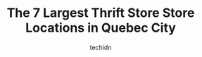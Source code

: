 ---
layout: ampstory
image: https://i0.wp.com/www.auto.or.id/wp-content/uploads/2023/06/village-des-valeurs-0-quebec-city-1686323312.jpeg?resize=640,853
author: techidn
featured: false
description: Quebec City, Quebec, Canada is a haven for Thrift Store enthusiasts, boasting an impressive array of 7 top-notch establishments. Whether youre a seasoned connoisseur or simply curious to ex
title: The 7 Largest Thrift Store Store Locations in Quebec City
cover:
   title: The 7 Largest Thrift Store Store Locations in Quebec City
   subtitle: AUTO.OR.ID
   background: https://www.auto.or.id/wp-content/uploads/2023/06/village-des-valeurs-0-quebec-city-1686323312.jpeg

pages: 
 - layout: thirds
   top: <h1>#1 Village des Valeurs</h1>
   bottom: "<p>Love this store...this was my 1st visit ❤️ tons of all seasons clothingNik Nak galoreBooks ..furniture 📚Busy spotLots of parkingFantastic prices..Very kind staff</p>"
   background: https://www.auto.or.id/wp-content/uploads/2023/06/village-des-valeurs-1-quebec-city-1686323314.jpeg
   backgroundblur: true
 - layout: thirds
   top: <h1>#2 Village des Valeurs</h1>
   bottom: "<p>2555 Bd Montmorency, Québec, QC G1J 5J3, Canada</p>"
   background: https://www.auto.or.id/wp-content/uploads/2023/06/village-des-valeurs-2-quebec-city-1686323314.jpeg
   cta:
      link: https://www.auto.or.id/the-7-largest-thrift-store-store-locations-in-quebec-city/
      text: The 7 Largest Thrift Store Store Locations in Quebec City
 - layout: thirds
   top: <h1>#3 Comptoir Emmaus</h1>
   bottom: "<p>915 Rue Saint-Vallier E, Québec, QC G1K 3P9, Canada</p>"
   background: https://images.unsplash.com/photo-1510883056135-32472f0e11b8?ixlib=rb-4.0.3&ixid=MnwxMjA3fDB8MHxwaG90by1wYWdlfHx8fGVufDB8fHx8&auto=format&fit=crop&w=640&h=853&q=80
   cta:
      link: https://www.auto.or.id/the-7-largest-thrift-store-store-locations-in-quebec-city/
      text: The 7 Largest Thrift Store Store Locations in Quebec City
 - layout: thirds
   top: <h1>#4 La Ressourcerie de Lac-St-Charles</h1>
   bottom: "<p>1530 Av. du Lac-Saint-Charles, Québec, QC G3G 2W3, Canada</p>"
   background: https://images.unsplash.com/photo-1608506876688-ab805ee6c2c6?ixlib=rb-4.0.3&ixid=MnwxMjA3fDB8MHxwaG90by1wYWdlfHx8fGVufDB8fHx8&auto=format&fit=crop&w=640&h=853&q=80
   cta:
      link: https://www.auto.or.id/the-7-largest-thrift-store-store-locations-in-quebec-city/
      text: The 7 Largest Thrift Store Store Locations in Quebec City
 - layout: thirds
   top: <h1>#5 Salvation Army</h1>
   bottom: "<p>815 Wilfrid-Hamel Blvd, Québec City, Quebec G1M 2R6, Canada</p>"
   background: https://images.unsplash.com/photo-1533416784636-2b0ccfea6b97?ixlib=rb-4.0.3&ixid=MnwxMjA3fDB8MHxwaG90by1wYWdlfHx8fGVufDB8fHx8&auto=format&fit=crop&w=640&h=853&q=80
   cta:
      link: https://www.auto.or.id/the-7-largest-thrift-store-store-locations-in-quebec-city/
      text: The 7 Largest Thrift Store Store Locations in Quebec City
 - layout: thirds
   top: <h1>#6 The Counter Louise and Frederic</h1>
   bottom: "<p>2901 Ch Ste-Foy, Québec, QC G1V 1W4, Canada</p>"
   background: https://images.unsplash.com/photo-1637160967945-6d1ee20d67c9?ixlib=rb-4.0.3&ixid=MnwxMjA3fDB8MHxwaG90by1wYWdlfHx8fGVufDB8fHx8&auto=format&fit=crop&w=640&h=853&q=80
   cta:
      link: https://www.auto.or.id/the-7-largest-thrift-store-store-locations-in-quebec-city/
      text: The 7 Largest Thrift Store Store Locations in Quebec City
 - layout: thirds
   top: <h1>#7 Friperie La Berlue</h1>
   bottom: "<p>15059 Boul. Henri-Bourassa, Québec, QC G1G 1L9, Canada</p>"
   background: https://images.unsplash.com/photo-1597220669155-4a3e59232dc9?ixlib=rb-4.0.3&ixid=MnwxMjA3fDB8MHxwaG90by1wYWdlfHx8fGVufDB8fHx8&auto=format&fit=crop&w=640&h=853&q=80
   cta:
      link: https://www.auto.or.id/the-7-largest-thrift-store-store-locations-in-quebec-city/
      text: The 7 Largest Thrift Store Store Locations in Quebec City
 - layout: thirds
   middle: Continue reading...
   background: https://images.unsplash.com/photo-1607120717423-5cfbccc9e245?ixlib=rb-4.0.3&ixid=MnwxMjA3fDB8MHxwaG90by1wYWdlfHx8fGVufDB8fHx8&auto=format&fit=crop&w=640&h=853&q=80
   cta:
      link: https://www.auto.or.id/the-7-largest-thrift-store-store-locations-in-quebec-city/
      text: The 7 Largest Thrift Store Store Locations in Quebec City

---
